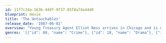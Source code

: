 ```yaml
---
id: 11f7c24a-163b-449f-9f37-85f8a74a44d0
blueprint: movie
title: 'The Untouchables'
release_date: '1987-06-02'
overview: "Young Treasury Agent Elliot Ness arrives in Chicago and is determined to take down Al Capone, but it's not going to be easy because Capone has the police in his pocket. Ness meets Jimmy Malone, a veteran patrolman and probably the most honorable one on the force. He asks Malone to help him get Capone, but Malone warns him that if he goes after Capone, he is going to war."
genres: '[{"id": 80, "name": "Crime"}, {"id": 18, "name": "Drama"}, {"id": 36, "name": "History"}, {"id": 53, "name": "Thriller"}]'
---
```

